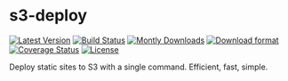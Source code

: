 s3-deploy
=========

[![Latest Version](https://pypip.in/v/s3deploy/badge.png)](https://pypi.python.org/pypi/s3deploy/)
[![Build Status](https://travis-ci.org/petermelias/s3deploy.png?branch=master)](https://travis-ci.org/petermelias/s3deploy)
[![Montly Downloads](https://pypip.in/d/s3deploy/badge.png?month)](https://pypi.python.org/pypi/s3deploy)
[![Download format](https://pypip.in/format/s3deploy/badge.png)](https://pypi.python.org/pypi/s3deploy/)
[![Coverage Status](https://coveralls.io/repos/petermelias/s3deploy/badge.png?branch=master)](https://coveralls.io/r/petermelias/s3deploy?branch=master)
[![License](https://pypip.in/license/s3deploy/badge.png)](https://pypi.python.org/pypi/s3deploy/)

Deploy static sites to S3 with a single command. Efficient, fast, simple.
